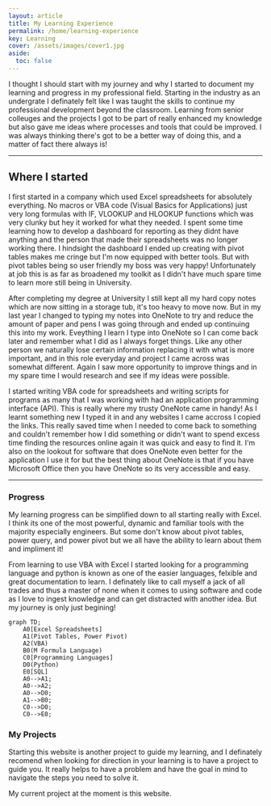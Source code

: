 ```yaml
---
layout: article
title: My Learning Experience
permalink: /home/learning-experience
key: Learning
cover: /assets/images/cover1.jpg
aside:
  toc: false
---
```


I thought I should start with my journey and why I started to document my learning and progress in my professional field. <!--more--> Starting in the industry as an undergrate I definately felt like I was taught the skills to continue my professional development beyond the classroom. Learning from senior colleuges and the projects I got to be part of really enhanced my knowledge but also gave me ideas where processes and tools that could be improved. I was always thinking there's got to be a better way of doing this, and a matter of fact there always is!

---

## Where I started

I first started in a company which used Excel spreadsheets for absolutely everything. No macros or VBA code (Visual Basics for Applications) just very long formulas with IF, VLOOKUP and HLOOKUP functions which was very clunky but hey it worked for what they needed. I spent some time learning how to develop a dashboard for reporting as they didnt have anything and the person that made their spreadsheets was no longer working there. I hindsight the dashboard I ended up creating with pivot tables makes me cringe but I'm now equipped with better tools. But with pivot tables being so user friendly my boss was very happy! Unfortunately at job this is as far as broadened my toolkit as I didn't have much spare time to learn more still being in University.

After completing my degree at University I still kept all my hard copy notes which are now sitting in a storage tub, it's too heavy to move now. But in my last year I changed to typing my notes into OneNote to try and reduce the amount of paper and pens I was going through and ended up continuing this into my work. Eveything I learn I type into OneNote so I can come back later and remember what I did as I always forget things. Like any other person we naturally lose certain information replacing it with what is more important, and in this role everyday and project I came across was somewhat different. Again I saw more opportunity to improve things and in my spare time I would research and see if my ideas were possible.

I started writing VBA code for spreadsheets and writing scripts for programs as many that I was working with had an application programming interface (API). This is really where my trusty OneNote came in handy! As I learnt something new I typed it in and any websites I came accross I copied the links. This really saved time when I needed to come back to something and couldn't remember how I did something or didn't want to spend excess time finding the resources online again it was quick and easy to find it. I'm also on the lookout for software that does OneNote even better for the application I use it for but the best thing about OneNote is that if you have Microsoft Office then you have OneNote so its very accessible and easy.

---

### Progress

My learning progress can be simplified down to all starting really with Excel. I think its one of the most powerful, dynamic and familiar tools with the majority especially engineers. But some don't know about pivot tables, power query, and power pivot but we all have the ability to learn about them and impliment it!

From learning to use VBA with Excel I started looking for a programming language and python is known as one of the easier languages, felxible and great documentation to learn. I definately like to call myself a jack of all trades and thus a master of none when it comes to using software and code as I love to ingest knowledge and can get distracted with another idea. But my journey is only just begining!

```mermaid
graph TD;
    A0[Excel Spreadsheets]
    A1(Pivot Tables, Power Pivot)
    A2(VBA)
    B0(M Formula Language)
    C0[Programming Languages]
    D0(Python)
    E0[SQL]
    A0-->A1;
    A0-->A2;
    A0-->D0;
    A1-->B0;
    C0-->D0;
    C0-->E0;
```

### My Projects

Starting this website is another project to guide my learning, and I definately recomend when looking for direction in your learning is to have a project to guide you. It really helps to have a problem and have the goal in mind to navigate the steps you need to solve it.

My current project at the moment is this website.
